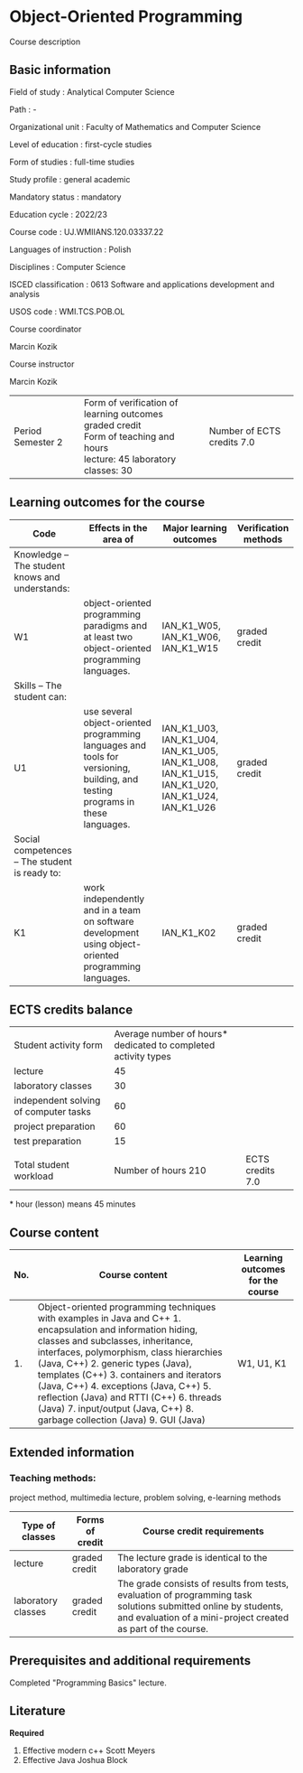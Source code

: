# Object-Oriented Programming

Course description

## Basic information

Field of study
:   Analytical Computer Science

Path
:   -

Organizational unit
:   Faculty of Mathematics and Computer Science

Level of education
:   first-cycle studies

Form of studies
:   full-time studies

Study profile
:   general academic

Mandatory status
:   mandatory

Education cycle
:   2022/23

Course code
:   UJ.WMIIANS.120.03337.22

Languages of instruction
:   Polish

Disciplines
:   Computer Science

ISCED classification
:   0613 Software and applications development and analysis

USOS code
:   WMI.TCS.POB.OL

Course coordinator

Marcin Kozik

Course instructor

Marcin Kozik

|  |  |  |
| --- | --- | --- |
| Period  Semester 2 | Form of verification of learning outcomes <br/> graded credit <br/> Form of teaching and hours  <br/> lecture: 45   laboratory classes: 30 | Number of ECTS credits  7.0 |

## Learning outcomes for the course

| Code | Effects in the area of | Major learning outcomes | Verification methods |
| --- | --- | --- | --- |
| Knowledge – The student knows and understands: | | | |
| W1 | object-oriented programming paradigms and at least two object-oriented programming languages. | IAN\_K1\_W05,   IAN\_K1\_W06,   IAN\_K1\_W15 | graded credit |
| Skills – The student can: | | | |
| U1 | use several object-oriented programming languages and tools for versioning, building, and testing programs in these languages. | IAN\_K1\_U03,   IAN\_K1\_U04,   IAN\_K1\_U05,   IAN\_K1\_U08,   IAN\_K1\_U15,   IAN\_K1\_U20,   IAN\_K1\_U24,   IAN\_K1\_U26 | graded credit |
| Social competences – The student is ready to: | | | |
| K1 | work independently and in a team on software development using object-oriented programming languages. | IAN\_K1\_K02 | graded credit |

## ECTS credits balance

|  |  |  |
| --- | --- | --- |
| Student activity form | Average number of hours* dedicated to completed activity types | |
| lecture | 45 | |
| laboratory classes | 30 | |
| independent solving of computer tasks | 60 | |
| project preparation | 60 | |
| test preparation | 15 | |
|  | | |
| Total student workload | Number of hours  210 | ECTS credits  7.0 |

\* hour (lesson) means 45 minutes

## Course content

| No. | Course content | Learning outcomes for the course |
| --- | --- | --- |
| 1. | Object-oriented programming techniques with examples in Java and C++    1. encapsulation and information hiding, classes and subclasses, inheritance, interfaces, polymorphism, class hierarchies (Java, C++)  2. generic types (Java), templates (C++)  3. containers and iterators (Java, C++)  4. exceptions (Java, C++)  5. reflection (Java) and RTTI (C++)  6. threads (Java)  7. input/output (Java, C++)  8. garbage collection (Java)  9. GUI (Java) | W1,   U1,   K1 |

## Extended information

### Teaching methods:

project method, multimedia lecture, problem solving, e-learning methods

| Type of classes | Forms of credit | Course credit requirements |
| --- | --- | --- |
| lecture | graded credit | The lecture grade is identical to the laboratory grade |
| laboratory classes | graded credit | The grade consists of results from tests, evaluation of programming task solutions submitted online by students, and evaluation of a mini-project created as part of the course. |

## Prerequisites and additional requirements

Completed "Programming Basics" lecture.

## Literature

**Required**

1. Effective modern c++ Scott Meyers
2. Effective Java Joshua Block